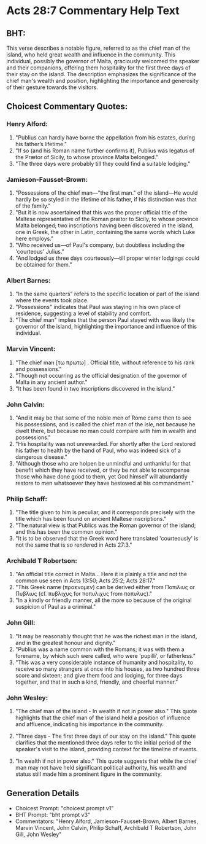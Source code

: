 # Acts 28:7 Commentary Help Text

## BHT:
This verse describes a notable figure, referred to as the chief man of the island, who held great wealth and influence in the community. This individual, possibly the governor of Malta, graciously welcomed the speaker and their companions, offering them hospitality for the first three days of their stay on the island. The description emphasizes the significance of the chief man's wealth and position, highlighting the importance and generosity of their gesture towards the visitors.

## Choicest Commentary Quotes:
### Henry Alford:
1. "Publius can hardly have borne the appellation from his estates, during his father’s lifetime."
2. "If so (and his Roman name further confirms it), Publius was legatus of the Prætor of Sicily, to whose province Malta belonged."
3. "The three days were probably till they could find a suitable lodging."

### Jamieson-Fausset-Brown:
1. "Possessions of the chief man—"the first man." of the island—He would hardly be so styled in the lifetime of his father, if his distinction was that of the family."
2. "But it is now ascertained that this was the proper official title of the Maltese representative of the Roman prætor to Sicily, to whose province Malta belonged; two inscriptions having been discovered in the island, one in Greek, the other in Latin, containing the same words which Luke here employs."
3. "Who received us—of Paul's company, but doubtless including the 'courteous' Julius."
4. "And lodged us three days courteously—till proper winter lodgings could be obtained for them."

### Albert Barnes:
1. "In the same quarters" refers to the specific location or part of the island where the events took place.
2. "Possessions" indicates that Paul was staying in his own place of residence, suggesting a level of stability and comfort.
3. "The chief man" implies that the person Paul stayed with was likely the governor of the island, highlighting the importance and influence of this individual.

### Marvin Vincent:
1. "The chief man [τω πρωτω] . Official title, without reference to his rank and possessions." 
2. "Though not occurring as the official designation of the governor of Malta in any ancient author."
3. "It has been found in two inscriptions discovered in the island."

### John Calvin:
1. "And it may be that some of the noble men of Rome came then to see his possessions, and is called the chief man of the isle, not because he dwelt there, but because no man could compare with him in wealth and possessions."
2. "His hospitality was not unrewarded. For shortly after the Lord restored his father to health by the hand of Paul, who was indeed sick of a dangerous disease."
3. "Although those who are holpen be unmindful and unthankful for that benefit which they have received, or they be not able to recompense those who have done good to them, yet God himself will abundantly restore to men whatsoever they have bestowed at his commandment."

### Philip Schaff:
1. "The title given to him is peculiar, and it corresponds precisely with the title which has been found on ancient Maltese inscriptions." 
2. "The natural view is that Publics was the Roman governor of the island; and this has been the common opinion." 
3. "It is to be observed that the Greek word here translated 'courteously' is not the same that is so rendered in Acts 27:3."

### Archibald T Robertson:
1. "An official title correct in Malta... Here it is plainly a title and not the common use seen in Acts 13:50; Acts 25:2; Acts 28:17." 
2. "This Greek name (πραενομεν) can be derived either from Ποπιλιυς or Πυβλιυς (cf. πυβλιχυς for ποπυλιχυς from ποπυλυς)." 
3. "In a kindly or friendly manner, all the more so because of the original suspicion of Paul as a criminal."

### John Gill:
1. "It may be reasonably thought that he was the richest man in the island, and in the greatest honour and dignity."
2. "Publius was a name common with the Romans; it was with them a forename, by which such were called, who were 'pupilli', or fatherless."
3. "This was a very considerable instance of humanity and hospitality, to receive so many strangers at once into his houses, as two hundred three score and sixteen; and give them food and lodging, for three days together, and that in such a kind, friendly, and cheerful manner."

### John Wesley:
1. "The chief man of the island - In wealth if not in power also." This quote highlights that the chief man of the island held a position of influence and affluence, indicating his importance in the community.

2. "Three days - The first three days of our stay on the island." This quote clarifies that the mentioned three days refer to the initial period of the speaker's visit to the island, providing context for the timeline of events.

3. "In wealth if not in power also." This quote suggests that while the chief man may not have held significant political authority, his wealth and status still made him a prominent figure in the community.


## Generation Details
- Choicest Prompt: "choicest prompt v1"
- BHT Prompt: "bht prompt v3"
- Commentators: "Henry Alford, Jamieson-Fausset-Brown, Albert Barnes, Marvin Vincent, John Calvin, Philip Schaff, Archibald T Robertson, John Gill, John Wesley"
